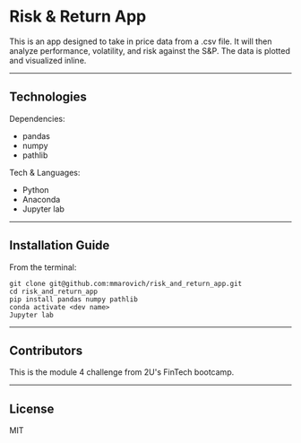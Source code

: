 # Risk & Return App

This is an app designed to take in price data from a .csv file.  It will then analyze performance, volatility, and risk against the S&P.  The data is plotted and visualized inline.

---

## Technologies

Dependencies:

* pandas
* numpy
* pathlib

Tech & Languages:

* Python
* Anaconda
* Jupyter lab

---

## Installation Guide

From the terminal:

```
git clone git@github.com:mmarovich/risk_and_return_app.git
cd risk_and_return_app
pip install pandas numpy pathlib
conda activate <dev name>
Jupyter lab
```

---

## Contributors

This is the module 4 challenge from 2U's FinTech bootcamp.

---

## License

MIT
